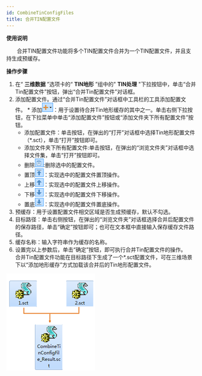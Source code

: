 ```yaml
---
id: CombineTinConfigFiles
title: 合并TIN配置文件
---
```

**使用说明**

　　合并TIN配置文件功能将多个TIN配置文件合并为一个TIN配置文件，并且支持生成预缓存。

**操作步骤**

  1. 在“ **三维数据** ”选项卡的“ **TIN地形** ”组中的" **TIN处理** "下拉按钮中，单击“合并Tin配置文件”按钮，弹出“合并Tin配置文件”对话框。
  2. 添加配置文件。通过“合并Tin配置文件”对话框中工具栏的工具添加配置文件。 
    * 添加![](../../../img/Add4.png)：用于设置待合并Tin地形缓存的其中之一。单击右侧下拉按钮，在下拉菜单中单击“添加配置文件”按钮或“添加文件夹下所有配置文件”按钮。 
      * 添加配置文件：单击按钮，在弹出的“打开”对话框中选择Tin地形配置文件（*.sct），单击“打开”按钮即可。
      * 添加文件夹下所有配置文件:单击按钮，在弹出的“浏览文件夹”对话框中选择文件集，单击“打开”按钮即可。
      * 删除![](../../SceneVisualization/img/deleteButton.png):删除选中的配置文件。
      * 置顶![](../../SceneVisualization/img/topButton.png)：实现选中的配置文件置顶操作。
      * 上移![](../../SceneVisualization/img/upButton.png)：实现选中的配置文件上移操作。
      * 下移![](../../SceneVisualization/img/downButton.png)：实现选中的配置文件下移操作。
      * 置底![](../../SceneVisualization/img/bottomButton.png)：实现选中的配置文件置底操作。
  3. 预缓存：用于设置配置文件相交区域是否生成预缓存，默认不勾选。
  4. 目标路径：单击右侧按钮，在弹出的“浏览文件夹”对话框选择合并后配置文件的保存路径，单击“确定”按钮即可；也可在文本框中直接输入保存缓存文件路径。
  5. 缓存名称：输入字符串作为缓存的名称。
  6. 设置完以上参数后，单击“确定”按钮，即可执行合并Tin配置文件的操作。  
合并Tin配置文件功能在目标路径下生成了一个*.sct配置文件，可在三维场景下以“添加地形缓存”方式加载该合并后的Tin地形配置文件。

![图：合并Tin配置文件结果 ](img/CombineTinConfigFile_Result.png)  

  
 

